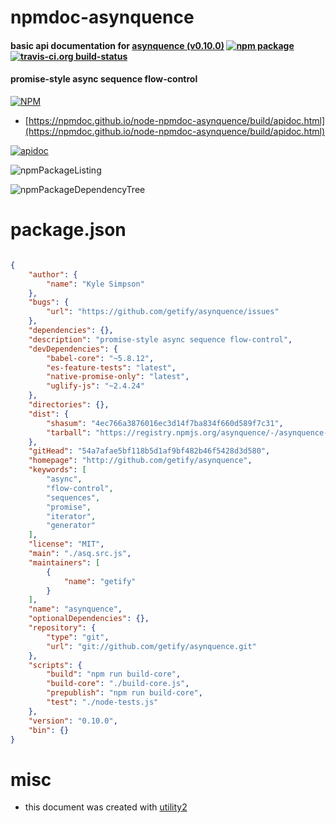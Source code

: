 # npmdoc-asynquence

#### basic api documentation for  [asynquence (v0.10.0)](http://github.com/getify/asynquence)  [![npm package](https://img.shields.io/npm/v/npmdoc-asynquence.svg?style=flat-square)](https://www.npmjs.org/package/npmdoc-asynquence) [![travis-ci.org build-status](https://api.travis-ci.org/npmdoc/node-npmdoc-asynquence.svg)](https://travis-ci.org/npmdoc/node-npmdoc-asynquence)

#### promise-style async sequence flow-control

[![NPM](https://nodei.co/npm/asynquence.png?downloads=true&downloadRank=true&stars=true)](https://www.npmjs.com/package/asynquence)

- [https://npmdoc.github.io/node-npmdoc-asynquence/build/apidoc.html](https://npmdoc.github.io/node-npmdoc-asynquence/build/apidoc.html)

[![apidoc](https://npmdoc.github.io/node-npmdoc-asynquence/build/screenCapture.buildCi.browser.%252Ftmp%252Fbuild%252Fapidoc.html.png)](https://npmdoc.github.io/node-npmdoc-asynquence/build/apidoc.html)

![npmPackageListing](https://npmdoc.github.io/node-npmdoc-asynquence/build/screenCapture.npmPackageListing.svg)

![npmPackageDependencyTree](https://npmdoc.github.io/node-npmdoc-asynquence/build/screenCapture.npmPackageDependencyTree.svg)



# package.json

```json

{
    "author": {
        "name": "Kyle Simpson"
    },
    "bugs": {
        "url": "https://github.com/getify/asynquence/issues"
    },
    "dependencies": {},
    "description": "promise-style async sequence flow-control",
    "devDependencies": {
        "babel-core": "~5.8.12",
        "es-feature-tests": "latest",
        "native-promise-only": "latest",
        "uglify-js": "~2.4.24"
    },
    "directories": {},
    "dist": {
        "shasum": "4ec766a3876016ec3d14f7ba834f660d589f7c31",
        "tarball": "https://registry.npmjs.org/asynquence/-/asynquence-0.10.0.tgz"
    },
    "gitHead": "54a7afae5bf118b5d1af9bf482b46f5428d3d580",
    "homepage": "http://github.com/getify/asynquence",
    "keywords": [
        "async",
        "flow-control",
        "sequences",
        "promise",
        "iterator",
        "generator"
    ],
    "license": "MIT",
    "main": "./asq.src.js",
    "maintainers": [
        {
            "name": "getify"
        }
    ],
    "name": "asynquence",
    "optionalDependencies": {},
    "repository": {
        "type": "git",
        "url": "git://github.com/getify/asynquence.git"
    },
    "scripts": {
        "build": "npm run build-core",
        "build-core": "./build-core.js",
        "prepublish": "npm run build-core",
        "test": "./node-tests.js"
    },
    "version": "0.10.0",
    "bin": {}
}
```



# misc
- this document was created with [utility2](https://github.com/kaizhu256/node-utility2)
